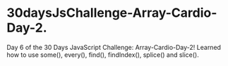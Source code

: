 # 30daysJsChallenge-Array-Cardio-Day-2.
Day 6 of the 30 Days JavaScript Challenge: Array-Cardio-Day-2! Learned how to use some(), every(), find(), findIndex(), splice() and slice().

